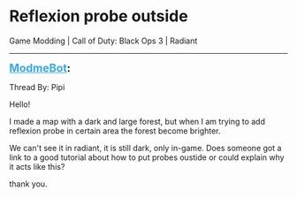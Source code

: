 # Reflexion probe outside
Game Modding | Call of Duty: Black Ops 3 | Radiant

---
<strong style="font-size: 1.4em;"><span style="text-decoration: underline;text-decoration-color: #34a7f9;"><span style="color:#34a7f9;">ModmeBot</span></span>:</strong>

<p>Thread By: Pipi<br /><p style="text-align:left;">Hello!</p><p style="text-align:left;">I made a map with a dark and large forest, but when I am trying to add reflexion probe in certain area the forest become brighter.</p><p style="text-align:left;">We can&#39;t see it in radiant, it is still dark, only in-game. Does someone got a link to a good tutorial about how to put probes oustide or could explain why it acts like this?</p><p style="text-align:left;">thank you.</p></p>
